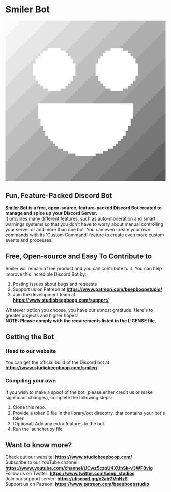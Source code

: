 # Smiler Bot  
<p align="center">
  <a href="https://www.studiobeepboop.com/smiler/">
    <img src="SmilerSilver.png" alt="Smiler Logo">
  </a>
</p>

## Fun, Feature-Packed Discord Bot  
**<a href="https://www.studiobeepboop.com/smiler">Smiler Bot</a> is a free, open-source, feature-packed Discord Bot created to manage and spice up your Discord Server.**  
It provides many different features, such as auto-moderation and smart warnings systems so that you don't have to worry about manual controlling your server or add more than one bot. You can even create your own commands with its 'Custom Command' feature to create even more custom events and processes.  

## Free, Open-source and Easy To Contribute to
Smiler will remain a free product and you can contribute to it. You can help improve this incredible Discord Bot by:  

1. Posting issues about bugs and requests  
2. Support us on Patreon at  **https://www.patreon.com/beepboopstudio/**  
3. Join the development team at **https://www.studiobeepboop.com/support/**  

Whatever option you choose, you have our utmost gratitude. Here's to greater projects and higher hopes!  
**NOTE: Please comply with the requirements listed in the LICENSE file.**

## Getting the Bot  
### Head to our website  
You can get the official build of the Discord bot at **https://www.studiobeepboop.com/smiler/**  
### Compiling your own  
If you wish to make a spoof of the bot (please either credit us or make significant changes), complete the following steps:  

1. Clone this repo.
2. Provide a token.0 file in the library/bot direcotry, that contains your bot's token
3. (Optional) Add any extra features to the bot.
4. Run the launcher.py file

## Want to know more?  
Check out our website: **https://www.studiobeepboop.com/**  
Subscribe to our YouTube channel: **https://www.youtube.com/channel/UCwz5czpU4XUhSk-v3WF8vig**  
Follow us on Twitter: **https://www.twitter.com/beep_studios**  
Join our support server: **https://discord.gg/e2ahGVnNzS**  
Support us on Patreon: **https://www.patreon.com/beepboopstudio**

